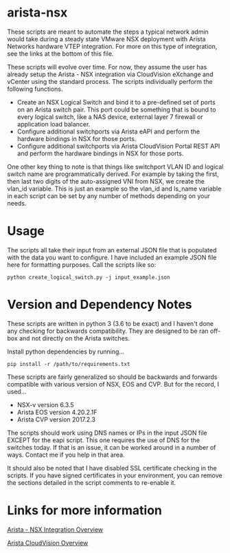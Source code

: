 # arista-nsx

These scripts are meant to automate the steps a typical network admin would take during a steady state VMware NSX deployment with Arista Networks hardware VTEP integration.  For more on this type of integration, see the links at the bottom of this file.

These scripts will evolve over time.  For now, they assume the user has already setup the Arista - NSX integration via CloudVision eXchange and vCenter using the standard process.  The scripts individually perform the following functions.

- Create an NSX Logical Switch and bind it to a pre-defined set of ports on an Arista switch pair.  This port could be something that is bound to every logical switch, like a NAS device, external layer 7 firewall or application load balancer.
- Configure additional switchports via Arista eAPI and perform the hardware bindings in NSX for those ports.
- Configure additional switchports via Arista CloudVision Portal REST API and perform the hardware bindings in NSX for those ports.

One other key thing to note is that things like switchport VLAN ID and logical switch name are programmatically derived.  For example by taking the first, then last two digits of the auto-assigned VNI from NSX, we create the vlan_id variable.  This is just an example so the vlan_id and ls_name variable in each script can be set by any number of methods depending on your needs.

# Usage

The scripts all take their input from an external JSON file that is populated with the data you want to configure.  I have included an example JSON file here for formatting purposes.  Call the scripts like so:

```
python create_logical_switch.py -j input_example.json
```

# Version and Dependency Notes

These scripts are written in python 3 (3.6 to be exact) and I haven't done any checking for backwards compatibility.  They are designed to be ran off-box and not directly on the Arista switches.

Install python dependencies by running...

```
pip install -r /path/to/requirements.txt
```

These scripts are fairly generalized so should be backwards and forwards compatible with various version of NSX, EOS and CVP.  But for the record, I used...

- NSX-v version 6.3.5
- Arista EOS version 4.20.2.1F
- Arista CVP version 2017.2.3

The scripts should work using DNS names or IPs in the input JSON file EXCEPT for the eapi script.  This one requires the use of DNS for the switches today.  If that is an issue, it can be worked around in a number of ways.  Contact me if you help in that area.

It should also be noted that I have disabled SSL certificate checking in the scripts.  If you have signed certificates in your environment, you can remove the sections detailed in the script comments to re-enable it.

# Links for more information

[Arista - NSX Integration Overview](https://www.arista.com/en/solutions/arista-cloudvision-vmware-nsx)

[Arista CloudVision Overview](https://www.arista.com/en/products/eos/eos-cloudvision)
